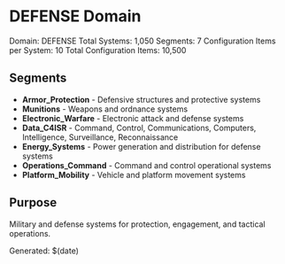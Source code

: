 # DEFENSE Domain

Domain: DEFENSE
Total Systems: 1,050
Segments: 7
Configuration Items per System: 10
Total Configuration Items: 10,500

## Segments

- **Armor_Protection** - Defensive structures and protective systems
- **Munitions** - Weapons and ordnance systems  
- **Electronic_Warfare** - Electronic attack and defense systems
- **Data_C4ISR** - Command, Control, Communications, Computers, Intelligence, Surveillance, Reconnaissance
- **Energy_Systems** - Power generation and distribution for defense systems
- **Operations_Command** - Command and control operational systems
- **Platform_Mobility** - Vehicle and platform movement systems

## Purpose

Military and defense systems for protection, engagement, and tactical operations.

Generated: $(date)